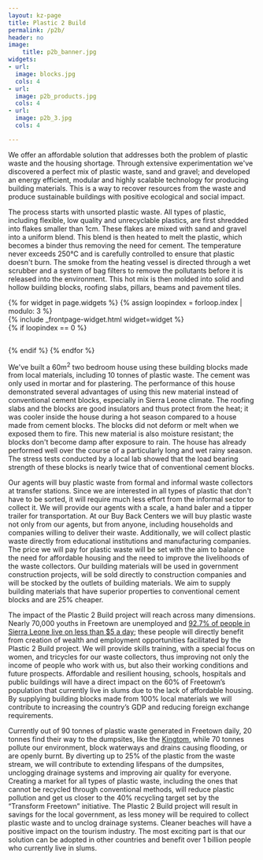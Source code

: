 ```yaml
---
layout: kz-page
title: Plastic 2 Build
permalink: /p2b/
header: no
image:
    title: p2b_banner.jpg
widgets:
- url: 
  image: blocks.jpg
  cols: 4
- url: 
  image: p2b_products.jpg
  cols: 4
- url: 
  image: p2b_3.jpg
  cols: 4

---
```


We offer an affordable solution that addresses both the problem of plastic waste and the housing shortage. 
Through extensive experimentation we've discovered a perfect mix of plastic waste, sand and gravel; and developed an energy efficient, modular and highly scalable technology for producing building materials.
This is a way to recover resources from the waste and produce sustainable buildings with positive ecological and social impact.

The process starts with unsorted plastic waste. 
All types of plastic, including flexible, low quality and unrecyclable plastics, are first shredded into flakes smaller than 1cm. 
These flakes are mixed with sand and gravel into a uniform blend.
This blend is then heated to melt the plastic, which becomes a binder thus removing the need for cement. 
The temperature never exceeds 250&#8451; and is carefully controlled to ensure that plastic doesn't burn.
The smoke from the heating vessel is directed through a wet scrubber and a system of bag filters to remove the pollutants before it is released into the environment.
This hot mix is then molded into solid and hollow building blocks, roofing slabs, pillars, beams and pavement tiles.

<div class="row">
  {% for widget in page.widgets %}
    {% assign loopindex = forloop.index | modulo: 3 %}
    <div id="{{ widget.anchor }}">{% include _frontpage-widget.html widget=widget %}</div>
    {% if loopindex == 0 %}
  <hr style="height:1px; visibility:hidden;" /> <!-- Prevents long first column items from pushing new rows to the right -->
    {% endif %}
  {% endfor %}
</div>

We've built a 60m<sup>2</sup> two bedroom house using these building blocks made from local materials, including 10 tonnes of plastic waste.
The cement was only used in mortar and for plastering.
The performance of this house demonstrated several advantages of using this new material instead of conventional cement blocks, especially in Sierra Leone climate. 
The roofing slabs and the blocks are good insulators and thus protect from the heat; it was cooler inside the house during a hot season compared to a house made from cement blocks.
The blocks did not deform or melt when we exposed them to fire. 
This new material is also moisture resistant; the blocks don't become damp after exposure to rain. 
The house has already performed well over the course of a particularly long and wet rainy season. 
The stress tests conducted by a local lab showed that the load bearing strength of these blocks is nearly twice that of conventional cement blocks.

Our agents will buy plastic waste from formal and informal waste collectors at transfer stations.
Since we are interested in all types of plastic that don't have to be sorted, it will require much less effort from the informal sector to collect it.
We will provide our agents with a scale, a hand baler and a tipper trailer for transportation.
At our Buy Back Centers we will buy plastic waste not only from our agents, but from anyone, including households and companies willing to deliver their waste.
Additionally, we will collect plastic waste directly from educational institutions and manufacturing companies. 
The price we will pay for plastic waste will be set with the aim to balance the need for affordable housing and the need to improve the livelihoods of the waste collectors.
Our building materials will be used in government construction projects, will be sold directly to construction companies and will be stocked by the outlets of building materials.
We aim to supply building materials that have superior properties to conventional cement blocks and are 25% cheaper.

The impact of the Plastic 2 Build project will reach across many dimensions. 
Nearly 70,000 youths in Freetown are unemployed and [92.7% of people in Sierra Leone live on less than $5 a day][2]; these people will directly benefit from creation of wealth and employment opportunities facilitated by the Plastic 2 Build project.
We will provide skills training, with a special focus on women, and tricycles for our waste collectors, thus improving not only the income of people who work with us, but also their working conditions and future prospects.
Affordable and resilient housing, schools, hospitals and public buildings will have a direct impact on the 60% of Freetown’s population that currently live in slums due to the lack of affordable housing.
By supplying building blocks made from 100% local materials we will contribute to increasing the country’s GDP and reducing foreign exchange requirements.

Currently out of 90 tonnes of plastic waste generated in Freetown daily, 20 tonnes find their way to the dumpsites, like the [Kingtom][1], while 70 tonnes pollute our environment, block waterways and drains causing flooding, or are openly burnt.
By diverting up to 25% of the plastic from the waste stream, we will contribute to extending lifespans of the dumpsites, unclogging drainage systems and improving air quality for everyone. 
Creating a market for all types of plastic waste, including the ones that cannot be recycled through conventional methods, will reduce plastic pollution and get us closer to the 40% recycling target set by the “Transform Freetown” initiative.
The Plastic 2 Build project will result in savings for the local government, as less money will be required to collect plastic waste and to unclog drainage systems.
Cleaner beaches will have a positive impact on the tourism industry.
The most exciting part is that our solution can be adopted in other countries and benefit over 1 billion people who currently live in slums.

[1]: https://youtu.be/qjafhIHqin8
[2]: https://data.worldbank.org/indicator/SI.POV.UMIC

